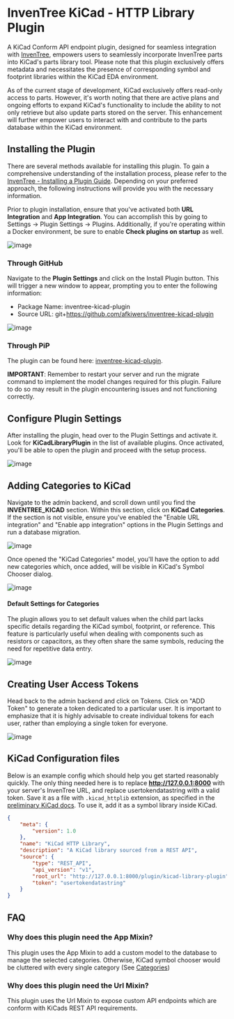 # InvenTree KiCad - HTTP Library Plugin

A KiCad Conform API endpoint plugin, designed for seamless integration with [InvenTree](https://inventree.org), empowers users to seamlessly incorporate InvenTree parts into KiCad's parts library tool. Please note that this plugin exclusively offers metadata and necessitates the presence of corresponding symbol and footprint libraries within the KiCad EDA environment.

As of the current stage of development, KiCad exclusively offers read-only access to parts. However, it's worth noting that there are active plans and ongoing efforts to expand KiCad's functionality to include the ability to not only retrieve but also update parts stored on the server. This enhancement will further empower users to interact with and contribute to the parts database within the KiCad environment.

## Installing the Plugin
There are several methods available for installing this plugin. To gain a comprehensive understanding of the installation process, please refer to the [InvenTree - Installing a Plugin Guide](https://docs.inventree.org/en/latest/extend/plugins/install/#installation-methods). Depending on your preferred approach, the following instructions will provide you with the necessary information.

Prior to plugin installation, ensure that you've activated both **URL Integration** and **App Integration**. You can accomplish this by going to Settings → Plugin Settings → Plugins. Additionally, if you're operating within a Docker environment, be sure to enable **Check plugins on startup** as well.

![image](https://raw.githubusercontent.com/afkiwers/inventree_kicad/main/images/plugin_general_settings.png)

### Through GitHub
Navigate to the **Plugin Settings** and click on the Install Plugin button. This will trigger a new window to appear, prompting you to enter the following information:

- Package Name: inventree-kicad-plugin
- Source URL: git+https://github.com/afkiwers/inventree-kicad-plugin

![image](https://raw.githubusercontent.com/afkiwers/inventree_kicad/main/images/install_plugin_via_github_url.png)

### Through PiP
The plugin can be found here: [inventree-kicad-plugin](https://pypi.org/project/inventree-kicad-plugin/).

**IMPORTANT**: Remember to restart your server and run the migrate command to implement the model changes required for this plugin. Failure to do so may result in the plugin encountering issues and not functioning correctly.

## Configure Plugin Settings
After installing the plugin, head over to the Plugin Settings and activate it. Look for **KiCadLibraryPlugin** in the list of available plugins. Once activated, you'll be able to open the plugin and proceed with the setup process.

![image](https://github.com/afkiwers/inventree_kicad/raw/main/images/admin_add_change_categories.png)

## Adding Categories to KiCad
Navigate to the admin backend, and scroll down until you find the **INVENTREE_KICAD** section. Within this section, click on **KiCad Categories**.
If the section is not visible, ensure you've enabled the "Enable URL integration" and "Enable app integration" options in the Plugin Settings and run a database migration.

![image](https://github.com/afkiwers/inventree_kicad/raw/main/images/admin_model.png)

Once opened the "KiCad Categories" model, you'll have the option to add new categories which, once added, will be visible in KiCad's Symbol Chooser dialog.

![image](https://github.com/afkiwers/inventree_kicad/raw/main/images/admin_add_change_categories.png)

#### Default Settings for Categories
The plugin allows you to set default values when the child part lacks specific details regarding the KiCad symbol, footprint, or reference. This feature is particularly useful when dealing with components such as resistors or capacitors, as they often share the same symbols, reducing the need for repetitive data entry.

![image](https://github.com/afkiwers/inventree_kicad/raw/main/images/admin_add_category.png)

## Creating User Access Tokens
Head back to the admin backend and click on Tokens. Click on "ADD Token" to generate a token dedicated to a particular user. It is important to emphasize that it is highly advisable to create individual tokens for each user, rather than employing a single token for everyone.

![image](https://github.com/afkiwers/inventree_kicad/raw/main/images/admin_tokens.png)

## KiCad Configuration files
Below is an example config which should help you get started reasonably quickly. The only thing needed here is to replace **http://127.0.0.1:8000** with your server's InvenTree URL, and replace usertokendatastring with a valid token.
Save it as a file with `.kicad_httplib` extension, as specified in the [preliminary KiCad docs](https://docs.kicad.org/master/en/eeschema/eeschema_advanced.html#http-libraries). To use it, add it as a symbol library inside KiCad.

```json
{
    "meta": {
        "version": 1.0
    },
    "name": "KiCad HTTP Library",
    "description": "A KiCad library sourced from a REST API",
    "source": {
        "type": "REST_API",
        "api_version": "v1",
        "root_url": "http://127.0.0.1:8000/plugin/kicad-library-plugin",
        "token": "usertokendatastring"
    }
}
```

## FAQ

### Why does this plugin need the App Mixin?

This plugin uses the App Mixin to add a custom model to the database to manage the selected categories. Otherwise, KiCad symbol chooser would be cluttered with every single category (See [Categories](#adding-categories-to-kicad))

### Why does this plugin need the Url Mixin?

This plugin uses the Url Mixin to expose custom API endpoints which are conform with KiCads REST API requirements.

